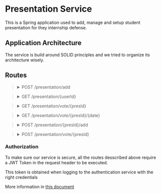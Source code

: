 # Presentation Service

This is a Spring application used to add, manage and setup 
student presentation for they internship defense.
## Application Architecture 
The service is build around SOLID principles and we tried to organize
its architecture wisely.


## Routes



><details>
><summary> POST /presentation/add </summary>
>
>### Purpose 
>
>Called when a student wants to set up is presentation for the first time.
>
>### Precision
>
>All the Id's field respresent userID in the user database.
>
>Variable `mode` represent the type of presentation, either `remote` or `in_person`.
>
>Dates sent should be in the **yyyy-MM-dd** format to be then translate as MySQL date fields.
>
>### Expect
>    ```json
>    {
>      "studentId" : 242, 
>      "mode" : "remote",
>      "teacherId" : 73,
>      "tutorId" : 912,
>      "date1" : "2024-03-14",
>      "date2" : "2024-03-19",
>      "date3" : "2024-03-04"
>?    }
>    ```
>
>### Results
>
>Add an entry to the `presentation` table and 3 entries in the `presentation-dates` table.
>
>
></details>





> <details>
> <summary> GET /presentation/{userId} </summary>
>
> ### Purpose
>
> Called to retrieve all the presentation related to the user (either student, teacher or tutor).
>
> ### Precision
>
> The userId parameter should represent a existing user inside the user related database
>
>
> ### Results
>
> Return a JSON array containing all the presentations which contains the userId.
>
> Field `finalDate` can be null to indicate the presentation isn't yet fully set up.
>
> *Exemple :*
>
> `GET presentation/242`
>
> ```json
> [
>   {
>     "presId" : 52,
>     "studentId" : 242,
>     "teacherId" : 1235,
>     "tutorId" : 23,
>     "finaleDate" : null
>   },
>   {
>     "presId" : 236,
>     "studentId" : 242,
>     "teacherId" : 124,
>     "tutorId" : 233,
>     "finaleDate" : "2025-06-23"
>   }
> 
> ]
> ```
>
> </details>


> <details>
> <summary> GET /presentation/vote/{presId} </summary>
>
> ### Purpose
>
> Called to retrieve all the proposed dates of a presentation
>
> ### Precision
>
> The fields representing the vote of teacher and tutor can only have 3 values:
> - `0` (default) the date has not been answered yet
> - `1` the teacher/tutor is available
> - `-1` the teacher/tutor **isn't** available
>
>
> ### Results
>
> Return at least the first 3 dates proposed by the student (their can be more than 3) and the vote associated with each date.
>
>
> *Exemple :*
>
> `GET presentation/vote/52`
>
> ```json
> [
>   {
>     "date" : "2024-03-14",
>     "mode" : "visio",
>     "presId" : 52,
>     "teacherVote" : 0,
>     "tutorVote" : -1
>   },
>   {
>     "date" : "2024-03-19",
>     "mode" : "atSchool",
>     "presId" : 52,
>     "teacherVote" : 1,
>     "tutorVote" : 0
>   },
>   {
>     "date" : "2024-03-04",
>     "mode" : "atCompany",
>     "presId" : 52,
>     "teacherVote" : -1,
>     "tutorVote" : -1
>   }
> 
> ]
> ```
>
> </details>


> <details>
> <summary> GET /presentation/vote/{presId}/{date} </summary>
>
> ### Purpose
>
> Called to retrieve a specific presentation date proposal and check its state
>
> ### Precision
>
> The fields representing the vote of teacher and tutor can only have 3 values:
> - `0` (default) the date has not been answered yet
> - `1` the teacher/tutor is available
> - `-1` the teacher/tutor **isn't** available
>
>
> ### Results
>
> Return the corresponding presentation dates or nothing
>
>
> *Exemple :*
>
> `GET presentation/vote/52/2024-03-14`
>
> ```json
> {
>   "presId" : 52,
>   "date" : "2024-03-14",
>   "mode" : "visio",
>   "teacherVote" : 0,
>   "tutorVote" : -1
> }
> 
> ```
>
> </details>


> <details>
> <summary> POST /presentation/{presId}/add </summary>
>
> ### Purpose
>
> Called to add 3 new dates to already existing presentation, when all of previous ones could were not accepted.
>
> ### Precision
>
> Variable `mode` represent the type of presentation, either `remote` or `in_person`.
>
> Dates sent should be in the **yyyy-MM-dd** format to be then translate as MySQL date fields.
>
> ### Expect
>
> ```json
> {
>   "user" : 1245,
>   "role" : "student",
>   "vote": [
>     {
>       "date" : "2024-03-24",
>       "mode" : "visio",
>       "vote" : 0 
>     },
>     {
>       "date" : "2024-04-08",
>       "mode" : "visio",
>       "vote" : 0
>     },
>     {
>       "date" : "2024-04-30",
>       "mode" : "visio",
>       "vote" : 0
>     }
>   ]
> }
> ```
>
> ### Results
>
> Add 3 new entries in the `presentation_dates` table.
>
>
> </details>

> <details>
>     <summary> POST /presentation/vote/{presId}</summary>
>
> ### Purpose
>
> Called when teacher/tutor wants to send their availabilities for a set of 3 dates.
>
> ### Precision
>
> Variable `mode` represent the type of presentation, either `remote` or `in_person`.
>
> Dates sent should be in the **yyyy-MM-dd** format to be then translate as MySQL date fields.
>
> Front-end Client needs to ensure the dates he wants to updates are existing in the `presentation_dates` table.
>
> To get this info, he can use the `GET /presentation/{presId}` route.
>
> ### Expect
>
> ```json
> {
>   "user" : 436,
>   "role": "teacher",
>   "vote": [
>     {
>       "date" : "2024-03-24",
>       "mode" : "visio",
>       "vote" : 1 
>     },
>     {
>       "date" : "2024-04-08",
>       "mode" : "visio",
>       "vote" : -1
>     },
>     {
>       "date" : "2024-04-30",
>       "mode" : "visio",
>       "vote" : -1
>     }
>   ]
> }
> ```
>
> ### Results
>
> Add 3 new entries in the `presentation_dates` table.
>
>
> </details>


### Authorization

To make sure our service is secure, all the routes desscribed above require a JWT Token in the request header to be executed.

This token is obtained when logging to the authentication service with the right credentials

More information in [this document](../auth-service/readme.md)






